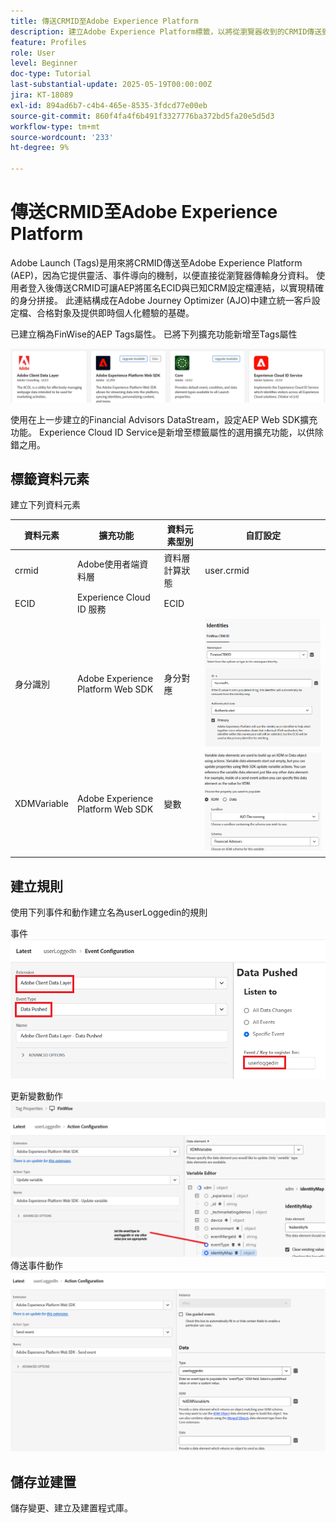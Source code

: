 ```yaml
---
title: 傳送CRMID至Adobe Experience Platform
description: 建立Adobe Experience Platform標籤，以將從瀏覽器收到的CRMID傳送到Adobe Experience Platform
feature: Profiles
role: User
level: Beginner
doc-type: Tutorial
last-substantial-update: 2025-05-19T00:00:00Z
jira: KT-18089
exl-id: 894ad6b7-c4b4-465e-8535-3fdcd77e00eb
source-git-commit: 860f4fa4f6b491f3327776ba372bd5fa20e5d5d3
workflow-type: tm+mt
source-wordcount: '233'
ht-degree: 9%

---
```


# 傳送CRMID至Adobe Experience Platform

Adobe Launch (Tags)是用來將CRMID傳送至Adobe Experience Platform (AEP)，因為它提供靈活、事件導向的機制，以便直接從瀏覽器傳輸身分資料。 使用者登入後傳送CRMID可讓AEP將匿名ECID與已知CRM設定檔連結，以實現精確的身分拼接。 此連結構成在Adobe Journey Optimizer (AJO)中建立統一客戶設定檔、合格對象及提供即時個人化體驗的基礎。

已建立稱為FinWise的AEP Tags屬性。 已將下列擴充功能新增至Tags屬性

![標籤延伸模組](assets/tags-extensions.png)

使用在上一步建立的Financial Advisors DataStream，設定AEP Web SDK擴充功能。
Experience Cloud ID Service是新增至標籤屬性的選用擴充功能，以供除錯之用。

## 標籤資料元素

建立下列資料元素

| 資料元素 | 擴充功能 | 資料元素型別 | 自訂設定 |
|--------------|-----------------------------------|---------------------------|----------------------------------------|
| crmid | Adobe使用者端資料層 | 資料層計算狀態 | user.crmid |
| ECID | Experience Cloud ID 服務 | ECID |                                        |
| 身分識別 | Adobe Experience Platform Web SDK | 身分對應 | ![影像](assets/identity-settings.png) |
| XDMVariable | Adobe Experience Platform Web SDK | 變數 | ![影像](assets/xdmvariable.png) |

## 建立規則

使用下列事件和動作建立名為userLoggedin的規則

事件
![事件](assets/data-pushed-event.png)

更新變數動作
![更新變數](assets/update-variable.png)
傳送事件動作
![傳送事件](assets/send-event.png)

## 儲存並建置

儲存變更、建立及建置程式庫。
